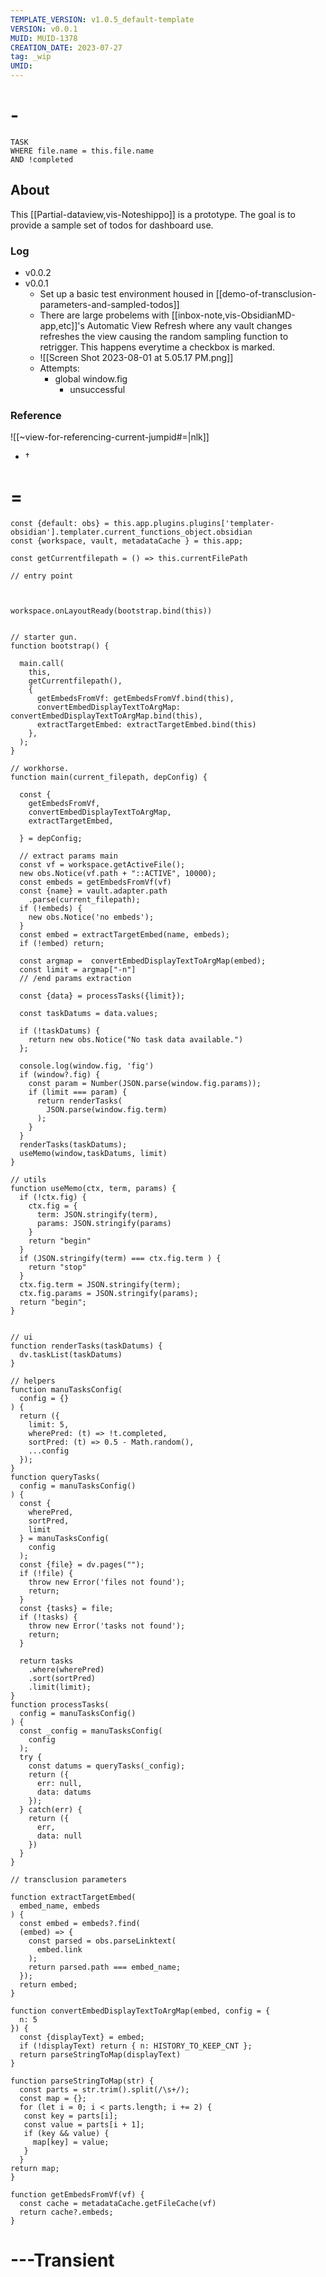 ```yaml
---
TEMPLATE_VERSION: v1.0.5_default-template
VERSION: v0.0.1
MUID: MUID-1378
CREATION_DATE: 2023-07-27
tag: _wip
UMID: 
---
```

# -

```dataview
TASK 
WHERE file.name = this.file.name
AND !completed
```

## About


This [[Partial-dataview,vis-Noteshippo]] is a prototype. The goal is to provide a sample set of todos for dashboard use.

### Log
* v0.0.2
* v0.0.1
  * Set up a basic test environment housed in [[demo-of-transclusion-parameters-and-sampled-todos]] 
  * There are large probelems with [[inbox-note,vis-ObsidianMD-app,etc]]'s Automatic View Refresh where any vault changes refreshes the view causing the random sampling function to retrigger. This happens everytime a checkbox is marked.
  * ![[Screen Shot 2023-08-01 at 5.05.17 PM.png]]
  * Attempts:
    * global window.fig 
      * unsuccessful
### Reference
![[~view-for-referencing-current-jumpid#=|nlk]]
* † 

# =



```dataviewjs
const {default: obs} = this.app.plugins.plugins['templater-obsidian'].templater.current_functions_object.obsidian
const {workspace, vault, metadataCache } = this.app;

const getCurrentfilepath = () => this.currentFilePath

// entry point



workspace.onLayoutReady(bootstrap.bind(this))


// starter gun.
function bootstrap() {

  main.call(
    this, 
    getCurrentfilepath(),
    {
      getEmbedsFromVf: getEmbedsFromVf.bind(this),
      convertEmbedDisplayTextToArgMap: convertEmbedDisplayTextToArgMap.bind(this),
      extractTargetEmbed: extractTargetEmbed.bind(this)
    },
  );
}

// workhorse.
function main(current_filepath, depConfig) {

  const {
    getEmbedsFromVf,
    convertEmbedDisplayTextToArgMap,
    extractTargetEmbed,

  } = depConfig;

  // extract params main
  const vf = workspace.getActiveFile();
  new obs.Notice(vf.path + "::ACTIVE", 10000);
  const embeds = getEmbedsFromVf(vf)
  const {name} = vault.adapter.path
    .parse(current_filepath);
  if (!embeds) {
    new obs.Notice('no embeds');
  }
  const embed = extractTargetEmbed(name, embeds);
  if (!embed) return;

  const argmap =  convertEmbedDisplayTextToArgMap(embed);
  const limit = argmap["-n"]
  // /end params extraction 
  
  const {data} = processTasks({limit});

  const taskDatums = data.values;

  if (!taskDatums) {
    return new obs.Notice("No task data available.")
  };

  console.log(window.fig, 'fig')
  if (window?.fig) {
    const param = Number(JSON.parse(window.fig.params));
    if (limit === param) {
      return renderTasks(
        JSON.parse(window.fig.term)
      );
    }
  } 
  renderTasks(taskDatums);
  useMemo(window,taskDatums, limit)
}

// utils
function useMemo(ctx, term, params) {
  if (!ctx.fig) {
    ctx.fig = {
      term: JSON.stringify(term),
      params: JSON.stringify(params)
    }
    return "begin"
  }
  if (JSON.stringify(term) === ctx.fig.term ) {
    return "stop"
  }
  ctx.fig.term = JSON.stringify(term);
  ctx.fig.params = JSON.stringify(params);
  return "begin";
}


// ui
function renderTasks(taskDatums) {
  dv.taskList(taskDatums)
}

// helpers
function manuTasksConfig(
  config = {}
) {
  return ({
    limit: 5,
    wherePred: (t) => !t.completed,
    sortPred: (t) => 0.5 - Math.random(),
    ...config
  });
}
function queryTasks(
  config = manuTasksConfig()
) {
  const {
    wherePred, 
    sortPred,
    limit
  } = manuTasksConfig(
    config
  );
  const {file} = dv.pages("");
  if (!file) {
    throw new Error('files not found');
    return;
  }
  const {tasks} = file;
  if (!tasks) {
    throw new Error('tasks not found');
    return;
  }
  
  return tasks
    .where(wherePred)
    .sort(sortPred)
    .limit(limit);
}
function processTasks(
  config = manuTasksConfig()
) {
  const _config = manuTasksConfig(
    config
  );
  try {
    const datums = queryTasks(_config);
    return ({
      err: null,
      data: datums
    });
  } catch(err) {
    return ({
      err,
      data: null
    })
  }
}

// transclusion parameters

function extractTargetEmbed(
  embed_name, embeds
) {
  const embed = embeds?.find(
  (embed) => {
    const parsed = obs.parseLinktext(
      embed.link
    );
    return parsed.path === embed_name;
  });
  return embed;
}

function convertEmbedDisplayTextToArgMap(embed, config = {
  n: 5
}) {
  const {displayText} = embed;
  if (!displayText) return { n: HISTORY_TO_KEEP_CNT };
  return parseStringToMap(displayText)
}

function parseStringToMap(str) { 
  const parts = str.trim().split(/\s+/); 
  const map = {}; 
  for (let i = 0; i < parts.length; i += 2) {
   const key = parts[i]; 
   const value = parts[i + 1]; 
   if (key && value) { 
     map[key] = value; 
   } 
  }
return map; 
}

function getEmbedsFromVf(vf) {
  const cache = metadataCache.getFileCache(vf)
  return cache?.embeds;
}
```



# ---Transient
